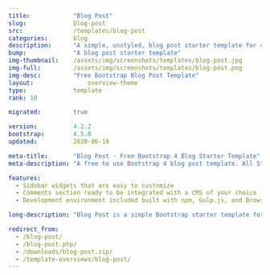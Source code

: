 ```yaml
---
title:            "Blog Post"
slug:             blog-post
src:              /templates/blog-post
categories:       blog
description:      "A simple, unstyled, blog post starter template for creating Bootstrap 4 blog posts"
bump:             "A blog post starter template"
img-thumbnail:    /assets/img/screenshots/templates/blog-post.jpg
img-full:         /assets/img/screenshots/templates/blog-post.png
img-desc:         "Free Bootstrap Blog Post Template"
layout:		    	  overview-theme
type:             template
rank: 10

migrated:         true

version:          4.2.2
bootstrap:        4.5.0
updated:          2020-06-18

meta-title:       "Blog Post - Free Bootstrap 4 Blog Starter Template"
meta-description: "A free to use Bootstrap 4 blog post template. All Start Bootstrap templates are free to use and open source."

features:
  - Sidebar widgets that are easy to customize
  - Comments section ready to be integrated with a CMS of your choice
  - Development environment included built with npm, Gulp.js, and Browsersync

long-description: "Blog Post is a simple Bootstrap starter template for creating blog posts within a Bootstrap built blog website."

redirect_from:
  - /blog-post/
  - /blog-post.php/
  - /downloads/blog-post.zip/
  - /template-overviews/blog-post/
---
```

